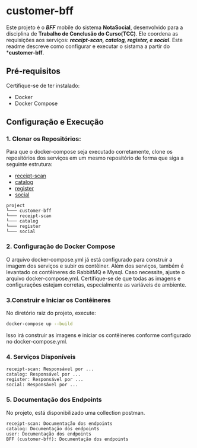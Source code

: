 ﻿# customer-bff

Este projeto é o ***BFF*** mobile do sistema **NotaSocial**, desenvolvido para a disciplina de **Trabalho de Conclusão do Curso(TCC)**. Ele coordena as requisições aos serviços: ***receipt-scan, catalog, register, e social***.
Este readme descreve como configurar e executar o sistama a partir do ***customer-bff**.

## Pré-requisitos

Certifique-se de ter instalado:

- Docker
- Docker Compose

## Configuração e Execução

### 1. Clonar os Repositórios:
Para que o docker-compose seja executado corretamente, clone os repositórios dos serviços em um mesmo repositório de forma que siga a seguinte estrutura:
- [receipt-scan](https://github.com/juanfernandes-rrm/receipt-scan)
- [catalog](https://github.com/juanfernandes-rrm/catalog)
- [register](https://github.com/juanfernandes-rrm/register)
- [social](https://github.com/juanfernandes-rrm/social)

```
project
└─── customer-bff
└─── receipt-scan
└─── catalog
└─── register
└─── social
```

### 2. Configuração do Docker Compose

O arquivo docker-compose.yml já está configurado para construir a imagem dos serviços e subir os contêiner. Além dos serviços, também é levantado os contêineres do RabbitMQ e Mysql.
Caso necessite, ajuste o arquivo docker-compose.yml. Certifique-se de que todas as imagens e configurações estejam corretas, especialmente as variáveis de ambiente.

### 3.Construir e Iniciar os Contêineres

No diretório raiz do projeto, execute:

```bash
docker-compose up --build
```

Isso irá construir as imagens e iniciar os contêineres conforme configurado no docker-compose.yml.


### 4. Serviços Disponíveis

    receipt-scan: Responsável por ...
    catalog: Responsável por ...
    register: Responsável por ...
    social: Responsável por ...

### 5. Documentação dos Endpoints

No projeto, está disponibilizado uma collection postman.


    receipt-scan: Documentação dos endpoints
    catalog: Documentação dos endpoints
    user: Documentação dos endpoints
    BFF (customer-bff): Documentação dos endpoints

    
